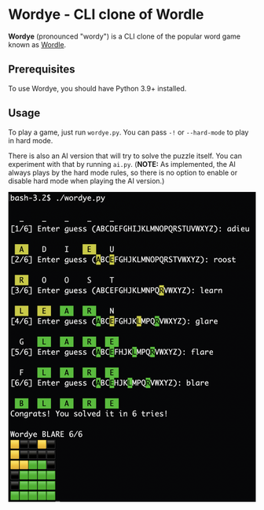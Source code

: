# Wordye - CLI clone of Wordle

**Wordye** (pronounced "wordy") is a CLI clone of the popular word game
known as [Wordle](https://www.powerlanguage.co.uk/wordle/).

## Prerequisites

To use Wordye, you should have Python 3.9+ installed.

## Usage

To play a game, just run `wordye.py`. You can pass `-!` or `--hard-mode`
to play in hard mode.

There is also an AI version that will try to solve the puzzle itself.
You can experiment with that by running `ai.py`. (**NOTE:** As implemented,
the AI always plays by the hard mode rules, so there is no option to enable or
disable hard mode when playing the AI version.)

![Wordye Screenshot](./images/screenshot.png)
